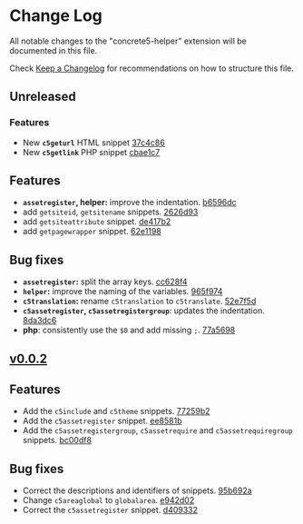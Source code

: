# Change Log

All notable changes to the "concrete5-helper" extension will be documented in this file.

Check [Keep a Changelog](http://keepachangelog.com/) for recommendations on how to structure this file.

## Unreleased

### Features

- New **`c5geturl`** HTML snippet [37c4c86](https://github.com/puka-tchou/c5_snippets/commit/37c4c8683d8dad2e4fa67253709b0210099db35c)
- New **`c5getlink`** PHP snippet [cbae1c7](https://github.com/puka-tchou/c5_snippets/commit/cbae1c7726965a6ee83501608619575feb0d189a)

## Features

- **`assetregister`, helper:** improve the indentation. [b6596dc](https://github.com/puka-tchou/c5_snippets/commit/b6596dc6a8f3a3fe659a459daff9bfb61b842eeb)
- add `getsiteid`, `getsitename` snippets. [2626d93](https://github.com/puka-tchou/c5_snippets/commit/2626d9351171fa3d25e9f44832b2e1533afaf798)
- add `getsiteattribute` snippet. [de417b2](https://github.com/puka-tchou/c5_snippets/commit/de417b2ffcb67305e5c5e83187ae9d39f7f5cc89)
- add `getpagewrapper` snippet. [62e1198](https://github.com/puka-tchou/c5_snippets/commit/62e1198c5758d3727668159049c2aeb732778c7b)

## Bug fixes

- **`assetregister`:** split the array keys. [cc628f4](https://github.com/puka-tchou/c5_snippets/commit/cc628f4e73f493705a35b4981850782b824954d6)
- **`helper`:** improve the naming of the variables. [965f974](https://github.com/puka-tchou/c5_snippets/commit/965f974d9afa44d098d0c3906e118d628481a88e)
- **`c5translation`:** rename `c5translation` to `c5translate`. [52e7f5d](https://github.com/puka-tchou/c5_snippets/commit/52e7f5db7b946fe7a47a1d7e9ef8f7e9d98ed02d)
- **`c5assetregister`, `c5assetregistergroup`**: updates the indentation. [8da3dc6](https://github.com/puka-tchou/c5_snippets/commit/8da3dc6e4336453646f74f8f1f92cba38b10f74b)
- **php**: consistently use the `$0` and add missing `;`. [77a5698](https://github.com/puka-tchou/c5_snippets/commit/77a56986a2b616f08302e28475ceb44b8d2a792b)

## [v0.0.2](https://github.com/puka-tchou/c5_snippets/releases/tag/v0.0.2)

## Features

- Add the `c5include` and `c5theme` snippets. [77259b2](https://github.com/puka-tchou/c5_snippets/commit/77259b29b0cdc13ef505a5d7df2a115848cca255)
- Add the `c5assetregister` snippet. [ee8581b](https://github.com/puka-tchou/c5_snippets/commit/ee8581b17502cdf06fe54564560df3843f25b6a8)
- Add the `c5assetregistergroup`, `c5assetrequire` and `c5assetrequiregroup` snippets. [bc00df8](https://github.com/puka-tchou/c5_snippets/commit/bc00df809ab03bc3eee8b28ae2bbb78eb0edc10d)

## Bug fixes

- Correct the descriptions and identifiers of snippets. [95b692a](https://github.com/puka-tchou/c5_snippets/commit/95b692a540798f378632ffbf331fd5835fffbd17)
- Change `c5areaglobal` to `globalarea`. [e942d02](https://github.com/puka-tchou/c5_snippets/commit/e942d023c9a87eb80970a570f652980896c275e0)
- Correct the `c5assetregister` snippet. [d409332](https://github.com/puka-tchou/c5_snippets/commit/d409332df3fa97b17d9505f33e5da713884c0995)
